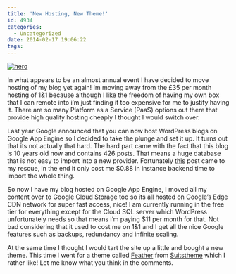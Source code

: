 ```yaml
---
title: 'New Hosting, New Theme!'
id: 4934
categories:
  - Uncategorized
date: 2014-02-17 19:06:22
tags:
---
```


[![hero](https://www.mikecann.co.uk/wp-content/uploads/2014/03/hero.png)](https://www.mikecann.co.uk/wp-content/uploads/2014/03/hero.png)

In what appears to be an almost annual event I have decided to move hosting of my blog yet again! Im moving away from the £35 per month hosting of 1&amp;1 because although I like the freedom of having my own box that I can remote into i’m just finding it too expensive for me to justify having it. There are so many Platform as a Service (PaaS) options out there that provide high quality hosting cheaply I thought I would switch over.

Last year Google announced that you can now host WordPress blogs on Google App Engine so I decided to take the plunge and set it up. It turns out that its not actually that hard. The hard part came with the fact that this blog is 10 years old now and contains 426 posts. That means a huge database that is not easy to import into a new provider. Fortunately [this](https://gae-php-tips.appspot.com/2014/01/22/using-the-wordpress-importer-from-the-app-engine-plugin/#whattodoifyouhavealargeimportorseeanimporterror) post came to my rescue, in the end it only cost me $0.88 in instance backend time to import the whole thing.

So now I have my blog hosted on Google App Engine, I moved all my content over to Google Cloud Storage too so its all hosted on Google’s Edge CDN network for super fast access, nice! I am currently running in the free tier for everything except for the Cloud SQL server which WordPress unfortunately needs so that means i’m paying $11 per month for that. Not bad considering that it used to cost me on 1&amp;1 and I get all the nice Google features such as backups, redundancy and infinite scaling.

At the same time I thought I would tart the site up a little and bought a new theme. This time I went for a theme called [Feather](https://themeforest.net/item/feather-clean-flat-responsive-wordpress-blog-theme/6815330) from [Suitstheme](https://themeforest.net/user/suitstheme) which I rather like! Let me know what you think in the comments.